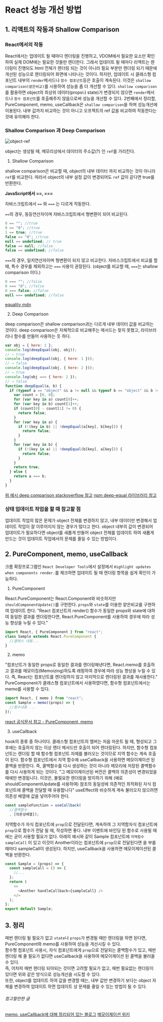 # React 성능 개선 방법

## 1. 리액트의 작동과 Shallow Comparison

### React에서의 작동

React에서는 업데이트 될 때마다 렌더링을 진행하고, VDOM에서 필요한 요소만 확인하여 실제 DOM에는 필요한 것들만 렌더한다. 그래서 업데이트 될 때마다 리액트는 렌더링이 진행되도 html 전체가 렌더링 되는 것이 아니라 필요 부분만 렌더링 되기 때문에 개선된 성능으로 렌더링되어 화면에 나타나는 것이다. 하지만, 업데이트 시 클래스형 컴포넌트 내부의 `render`메서드나 `함수 컴포넌트`등은 호출이 계속된다. 이것은 `shallow comparison(얕은비교)`를 시용하여 성능을 좀 더 개선할 수 있다. `shallow comparison`를 활용하면 object의 최상위 데이터(props나 state)가 변경되지 않으면 `render`메서드나 `함수 컴포넌트`를 호출해주지 않음으로써 성능을 개선할 수 있다. 2번째에서 정리할, PureComponent, memo, useCallback은 `shallow comparison`을 하며 성능개선에 이용된다. 내부 값까지 비교하는 것이 아니고 오프젝트의 ref 값을 비교하여 작동한다는 것에 유의해야 한다.

### Shallow Comparison 과 Deep Comparison

![object-ref](./images/2020-10-22_PerfomanceImprovement/object_ref.png)

object는 생성될 때, 메모리상에서 데이터의 주소값(?) 인 `ref`를 가리킨다.

1. Shallow Comparison

shallow comparison은 비교할 때, object의 내부 데이터 까지 비교하는 것이 아니라 `ref`를 비교한다. 따라서 object의 내부 설정 값이 변경되어도 `ref` 값이 같다면 true를 반환한다.

**JavaScript에서 ==, ===**

자바스크립트에서 `==` 와 `===` 는 다르게 작동한다.

`==`의 경우, 동등연산자이며 자바스크립트에서 형변환이 되어 비교된다.

```js
0 == ""; //true
0 == "0"; //true
1 == true; //true
false == "0"; //true
null == undefined; // true
false == null; //false
false == undefined; //false
```

`===`의 경우, 일치연산자이며 형변환이 되지 않고 비교한다. 자바스크립트에서 비교를 할 때, 특수 경우를 제외하고는 `===` 사용이 권장된다. (object를 비교할 때, `===`는 shallow comparison 이다.)

```js
0 === ""; //false
0 === "0"; //false
0 === false; //false
null === undefined; //false
```

[equality mdn](https://developer.mozilla.org/ko/docs/Web/JavaScript/Equality_comparisons_and_sameness)

2. Deep Comparison

deep comparison은 shallow comparison과는 다르게 내부 데이터 값을 비교하는 것이다. deep comparison은 자체적으로 비교해주는 메서드는 찾지 못했고, 라이브러리나 함수를 만들어 사용하는 듯 하다.

```js
var obj = { here: 2 };
console.log(deepEqual(obj, obj));
// → true
console.log(deepEqual(obj, { here: 1 }));
// → false
console.log(deepEqual(obj, { here: 2 }));
// → true
console.log(obj === { here: 2 });
// → false
function deepEqual(a, b) {
  if (typeof a == "object" && a != null && typeof b == "object" && b != null) {
    var count = [0, 0];
    for (var key in a) count[0]++;
    for (var key in b) count[1]++;
    if (count[0] - count[1] != 0) {
      return false;
    }
    for (var key in a) {
      if (!(key in b) || !deepEqual(a[key], b[key])) {
        return false;
      }
    }
    for (var key in b) {
      if (!(key in a) || !deepEqual(b[key], a[key])) {
        return false;
      }
    }
    return true;
  } else {
    return a === b;
  }
}
```

[위 예시 deep comparison stackoverflow 참고](https://stackoverflow.com/questions/38400594/javascript-deep-comparison)
[npm deep-equal 라이브러리 참고](https://www.npmjs.com/package/deep-equal)

### 상태 업데이트 작업을 할 때 참고할 점

업데이트 작업의 많은 문제가 object 전체를 변경하지 않고, 내부 데이터만 변경해서 업데이트 작업이 잘 이루어지지 않는 경우가 많다고 한다. object 내부의 값이 변경되어 업데이트가 필요하다면 object를 새롭게 만들어 object 전체를 업데이트 하여 새룝게 만드는 것이 업데이트 작업에서의 문제를 줄일 수 있는 방법이다.

## 2. PureComponent, memo, useCallback

크롬 확장프로그램인 `React Developer Tools`에서 설정에서 `Highlight updates when components render.`를 체크하면 업데이트 될 때 렌더링 항목을 쉽게 확인이 가능하다.

1. PureComponent

React.PureComponent는 React.Component와 비슷하지만 `shouldComponentUpdate()`를 구현한다. `props`와 `state`를 이용한 얕은비교를 구현하여 업데이트 한다. "React 컴포넌트의 render() 함수가 동일한 props와 state에 대하여 동일한 결과를 렌더링한다면, React.PureComponent를 사용하여 경우에 따라 성능 향상을 누릴 수 있다."

```js
import React, { PureComponent } from "react";
class Sample extends React.PureComponent {
  //클래스 내용...
}
```

2. memo

"컴포넌트가 동일한 props로 동일한 결과를 렌더링해낸다면, React.memo를 호출하고 결과를 메모이징(Memoizing)하도록 래핑하여 경우에 따라 성능 향상을 누릴 수 있다. 즉, React는 컴포넌트를 렌더링하지 않고 마지막으로 렌더링된 결과를 재사용한다."
PureComponent가 클래스형 컴포넌트에서 사용하였다면, 함수형 컴포넌트에서는 memo를 사용할 수 있다.

```js
import React, { memo } from "react";
const Sample = memo((props) => {
  //함수내용 ...
});
```

[react 공식문서 참고 - PureComponent, memo](https://ko.reactjs.org/docs/react-api.html#reactpurecomponent)

3. useCallback

hook의 종류 중 하나이다. 클래스형 컴포넌트의 멤버는 처음 마운트 될 때, 형성되고 그 후에는 호출하지 않는 이상 렌더 메서드만 호출이 되어 렌더링된다. 하지만, 함수형 컴포넌트는 렌더링 할 때 함수형 컴포넌트 자체를 불러오는 것이므로 지역 함수는 계속 호출이 된다. 함수형 컴포넌트에서 지역 함수에 useCallback을 사용하면 메모이제이션 된 콜백을 반환한다. 즉, 콜백함수를 다시 생성하는 것이 아니라 메모리에 저장된 콜백함수를 다시 사용하게 되는 것이다. "그 메모이제이션된 버전은 콜백의 의존성이 변경되었을 때에만 변경됩니다. 이것은, 불필요한 렌더링을 방지하기 위해 (예로 shouldComponentUpdate를 사용하여) 참조의 동일성에 의존적인 최적화된 자식 컴포넌트에 콜백을 전달할 때 유용합니다" useEffect와 비슷하게 계속 불러오지 않으려면 의존성 배열에 값을 넣어주어야 한다.

```js
const sampleFunction = useCallback(
  //콜백함수
  , [의존성배열]);
```

지역함수가 자식 컴포넌트에 `prop`으로 전달된다면, 계속하여 그 지역함자식 컴포넌트에 `prop`으로 함수가 전달 될 때, 작성하면 좋다. 내부 이벤트에 바인딩 된 함수로 사용될 때에는 굳이 사용할 필요가 없다. 아래의 예시와 같이 Sample 컴포넌트에 `지역함수 sampleCall` 이 있고 이것이 Another이라는 컴포넌트에 `prop`으로 전달된다면 <Another/>을 부를 때마다 sampleCall이 생성된다. 하지만, useCallback을 사용하면 메모이제이션된 콜백을 반환한다.

```js
const Sample = (props) => {
  const sampleCall = () => {
    //...
  };
  return (
    <>
      <Another handleCallback={sampleCall} />
    </>
  );
};
export default Sample;
```

## 3. 정리

매번 렌더링 될 필요가 없고 `state`나 `props`가 변경될 때만 렌더링을 하면 된다면, PureComponent와 memo를 사용하여 성능을 개선시킬 수 있다.  
함수형 컴포넌트 사용시, 자식 컴포넌트에게 `prop`으로 전달되는 콜백함수가 있고, 매번 렌더링 해 줄 필요가 없다면 useCallback을 사용하여 메모이제이션 된 콜백을 불러올 수 있다.  
즉, 어차피 매번 렌더링 되야되는 것이면 고려할 필요가 없고, 매번 필요없는 렌더링이 있다면 위와 같은 방식으로 성능개선을 시도할 수 있다.  
또한, object를 업데이트 하여 값을 변경할 때는, 내부 값만 변경하기 보다는 object 자체를 변경하여 업데이트 하면 업데이트 상 문제를 줄일 수 있는 방법이 될 수 있다.

###### 참고할만한 글

[memo, useCallback에 대해 정리되어 있는 블로그](https://velog.io/@yejinh/useCallback%EA%B3%BC-React.Memo%EC%9D%84-%ED%86%B5%ED%95%9C-%EB%A0%8C%EB%8D%94%EB%A7%81-%EC%B5%9C%EC%A0%81%ED%99%94)
[메모이제이션 위키](https://ko.wikipedia.org/wiki/%EB%A9%94%EB%AA%A8%EC%9D%B4%EC%A0%9C%EC%9D%B4%EC%85%98)
